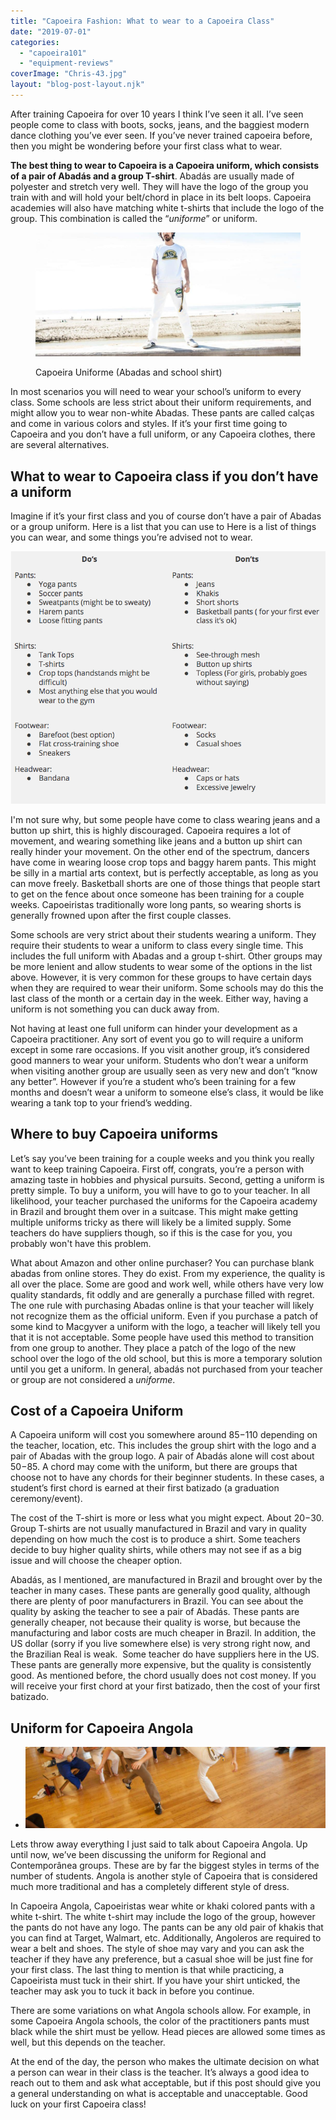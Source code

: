 ```yaml
---
title: "Capoeira Fashion: What to wear to a Capoeira Class"
date: "2019-07-01"
categories: 
  - "capoeira101"
  - "equipment-reviews"
coverImage: "Chris-43.jpg"
layout: "blog-post-layout.njk"
---
```


After training Capoeira for over 10 years I think I’ve seen it all. I’ve seen people come to class with boots, socks, jeans, and the baggiest modern dance clothing you’ve ever seen. If you’ve never trained capoeira before, then you might be wondering before your first class what to wear.  

**The best thing to wear to Capoeira is a Capoeira uniform, which consists of a pair of Abadás and a group T-shirt**. Abadás are usually made of polyester and stretch very well. They will have the logo of the group you train with and will hold your belt/chord in place in its belt loops. Capoeira academies will also have matching white t-shirts that include the logo of the group. This combination is called the “_uniforme_” or uniform.

<figure>

![](images/Chris-43-1024x479.jpg)

<figcaption>

Capoeira Uniforme (Abadas and school shirt)

</figcaption>

</figure>

In most scenarios you will need to wear your school’s uniform to every class. Some schools are less strict about their uniform requirements, and might allow you to wear non-white Abadas. These pants are called calças and come in various colors and styles. If it’s your first time going to Capoeira and you don’t have a full uniform, or any Capoeira clothes, there are several alternatives.  

## What to wear to Capoeira class if you don’t have a uniform

Imagine if it’s your first class and you of course don’t have a pair of Abadas or a group uniform. Here is a list that you can use to Here is a list of things you can wear, and some things you’re advised not to wear.

![](images/Screen-Shot-2019-06-30-at-10.10.19-PM.png)

I'm not sure why, but some people have come to class wearing jeans and a button up shirt, this is highly discouraged. Capoeira requires a lot of movement, and wearing something like jeans and a button up shirt can really hinder your movement. On the other end of the spectrum, dancers have come in wearing loose crop tops and baggy harem pants. This might be silly in a martial arts context, but is perfectly acceptable, as long as you can move freely. Basketball shorts are one of those things that people start to get on the fence about once someone has been training for a couple weeks. Capoeiristas traditionally wore long pants, so wearing shorts is generally frowned upon after the first couple classes.  

Some schools are very strict about their students wearing a uniform. They require their students to wear a uniform to class every single time. This includes the full uniform with Abadas and a group t-shirt. Other groups may be more lenient and allow students to wear some of the options in the list above. However, it is very common for these groups to have certain days when they are required to wear their uniform. Some schools may do this the last class of the month or a certain day in the week. Either way, having a uniform is not something you can duck away from.  

Not having at least one full uniform can hinder your development as a Capoeira practitioner. Any sort of event you go to will require a uniform except in some rare occasions. If you visit another group, it’s considered good manners to wear your uniform. Students who don’t wear a uniform when visiting another group are usually seen as very new and don’t “know any better”. However if you’re a student who’s been training for a few months and doesn’t wear a uniform to someone else’s class, it would be like wearing a tank top to your friend’s wedding.  

## Where to buy Capoeira uniforms

Let’s say you’ve been training for a couple weeks and you think you really want to keep training Capoeira. First off, congrats, you’re a person with amazing taste in hobbies and physical pursuits. Second, getting a uniform is pretty simple. To buy a uniform, you will have to go to your teacher. In all likelihood, your teacher purchased the uniforms for the Capoeira academy in Brazil and brought them over in a suitcase. This might make getting multiple uniforms tricky as there will likely be a limited supply. Some teachers do have suppliers though, so if this is the case for you, you probably won't have this problem.  

What about Amazon and other online purchaser? You can purchase blank abadas from online stores. They do exist. From my experience, the quality is all over the place. Some are good and work well, while others have very low quality standards, fit oddly and are generally a purchase filled with regret. The one rule with purchasing Abadas online is that your teacher will likely not recognize them as the official uniform. Even if you purchase a patch of some kind to Macgyver a uniform with the logo, a teacher will likely tell you that it is not acceptable. Some people have used this method to transition from one group to another. They place a patch of the logo of the new school over the logo of the old school, but this is more a temporary solution until you get a uniform. In general, abadás not purchased from your teacher or group are not considered a _uniforme_.  

## Cost of a Capoeira Uniform

A Capoeira uniform will cost you somewhere around $85-$110 depending on the teacher, location, etc. This includes the group shirt with the logo and a pair of Abadas with the group logo. A pair of Abadás alone will cost about $50-$85. A chord may come with the uniform, but there are groups that choose not to have any chords for their beginner students. In these cases, a student’s first chord is earned at their first batizado (a graduation ceremony/event).  

The cost of the T-shirt is more or less what you might expect. About $20-$30. Group T-shirts are not usually manufactured in Brazil and vary in quality depending on how much the cost is to produce a shirt. Some teachers decide to buy higher quality shirts, while others may not see if as a big issue and will choose the cheaper option.  

Abadás, as I mentioned, are manufactured in Brazil and brought over by the teacher in many cases. These pants are generally good quality, although there are plenty of poor manufacturers in Brazil. You can see about the quality by asking the teacher to see a pair of Abadás. These pants are generally cheaper, not because their quality is worse, but because the manufacturing and labor costs are much cheaper in Brazil. In addition, the US dollar (sorry if you live somewhere else) is very strong right now, and the Brazilian Real is weak.  Some teacher do have suppliers here in the US. These pants are generally more expensive, but the quality is consistently good. As mentioned before, the chord usually does not cost money. If you will receive your first chord at your first batizado, then the cost of your first batizado.  

## Uniform for Capoeira Angola

- ![](images/Chris-124-1024x276.jpg)

Lets throw away everything I just said to talk about Capoeira Angola. Up until now, we’ve been discussing the uniform for Regional and Contemporânea groups. These are by far the biggest styles in terms of the number of students. Angola is another style of Capoeira that is considered much more traditional and has a completely different style of dress.  

In Capoeira Angola, Capoeiristas wear white or khaki colored pants with a white t-shirt. The white t-shirt may include the logo of the group, however the pants do not have any logo. The pants can be any old pair of khakis that you can find at Target, Walmart, etc. Additionally, Angoleros are required to wear a belt and shoes. The style of shoe may vary and you can ask the teacher if they have any preference, but a casual shoe will be just fine for your first class. The last thing to mention is that while practicing, a Capoeirista must tuck in their shirt. If you have your shirt unticked, the teacher may ask you to tuck it back in before you continue.  

There are some variations on what Angola schools allow. For example, in some Capoeira Angola schools, the color of the practitioners pants must black while the shirt must be yellow. Head pieces are allowed some times as well, but this depends on the teacher.  

At the end of the day, the person who makes the ultimate decision on what a person can wear in their class is the teacher. It’s always a good idea to reach out to them and ask what acceptable, but if this post should give you a general understanding on what is acceptable and unacceptable. Good luck on your first Capoeira class!
